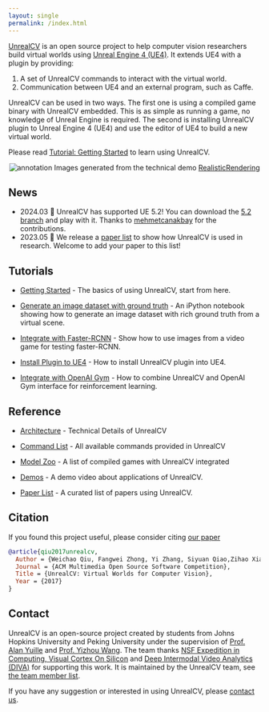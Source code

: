 ```yaml
---
layout: single
permalink: /index.html
---
```


[UnrealCV](https://github.com/unrealcv/unrealcv) is an open source project to help computer vision researchers build virtual worlds using [Unreal Engine 4 (UE4)](https://www.unrealengine.com). It extends UE4 with a plugin by providing:

1. A set of UnrealCV commands to interact with the virtual world.
2. Communication between UE4 and an external program, such as Caffe.

UnrealCV can be used in two ways. The first one is using a compiled game binary with UnrealCV embedded. This is as simple as running a game, no knowledge of Unreal Engine is required. The second is installing UnrealCV plugin to Unreal Engine 4 (UE4) and use the editor of UE4 to build a new virtual world.

Please read [Tutorial: Getting Started](http://docs.unrealcv.org/en/master/tutorials/getting_started.html) to learn using UnrealCV.

<center>
<img src="http://unrealcv.org/images/homepage_teaser.png" alt="annotation"/>
Images generated from the technical demo <a href="http://docs.unrealcv.org/en/master/reference/model_zoo.html#realisticrendering">RealisticRendering</a><br>
</center>

## News
- 2024.03 👏 UnrealCV has supported UE 5.2! You can download the [5.2 branch](https://github.com/unrealcv/unrealcv/tree/5.2) and play with it. Thanks to [mehmetcanakbay](https://github.com/mehmetcanakbay) for the contributions.
- 2023.05 👏 We release a [paper list](https://github.com/unrealcv/papers-with-unrealcv) to show how UnrealCV is used in research. Welcome to add your paper to this list!

## Tutorials

- [Getting Started](http://docs.unrealcv.org/en/master/tutorials/getting_started.html) - The basics of using UnrealCV, start from here.

- [Generate an image dataset with ground truth](http://docs.unrealcv.org/en/master/tutorials/generate_images_tutorial.html) - An iPython notebook showing how to generate an image dataset with rich ground truth from a virtual scene.

- [Integrate with Faster-RCNN](http://docs.unrealcv.org/en/master/tutorials/faster_rcnn.html) - Show how to use images from a video game for testing faster-RCNN.

- [Install Plugin to UE4](http://docs.unrealcv.org/en/master/plugin/install.html) - How to install UnrealCV plugin into UE4.

- [Integrate with OpenAI Gym](https://github.com/zfw1226/gym-unrealcv) - How to combine UnrealCV and OpenAI Gym interface for reinforcement learning.

## Reference

- [Architecture](http://docs.unrealcv.org/en/master/reference/architecture.html) - Technical Details of UnrealCV

- [Command List](http://docs.unrealcv.org/en/master/reference/commands.html) - All available commands provided in UnrealCV

- [Model Zoo](http://docs.unrealcv.org/en/master/reference/model_zoo.html) - A list of compiled games with UnrealCV integrated

- [Demos](https://youtu.be/8kBbTrhsSmQ) - A demo video about applications of UnrealCV.

- [Paper List](https://github.com/unrealcv/papers-with-unrealcv) - A curated list of papers using UnrealCV.

## Citation

If you found this project useful, please consider citing [our paper](https://dl.acm.org/citation.cfm?id=3129396)

```bibtex
@article{qiu2017unrealcv,
  Author = {Weichao Qiu, Fangwei Zhong, Yi Zhang, Siyuan Qiao,Zihao Xiao, Tae Soo Kim, Yizhou Wang, Alan Yuille},
  Journal = {ACM Multimedia Open Source Software Competition},
  Title = {UnrealCV: Virtual Worlds for Computer Vision},
  Year = {2017}
}
```

## Contact

UnrealCV is an open-source project created by students from Johns Hopkins University and Peking University under the supervision of [Prof. Alan Yuille](https://ccvl.jhu.edu/team/) and [Prof. Yizhou Wang](https://cfcs.pku.edu.cn/english/people/faculty/yizhouwang/index.htm). The team thanks  [NSF Expedition in Computing, Visual Cortex On Silicon](http://www.cse.psu.edu/research/visualcortexonsilicon.expedition/) and [Deep Intermodal Video Analytics (DIVA)](https://www.iarpa.gov/index.php/research-programs/diva) for supporting this work. It is maintained by the UnrealCV team, see [the team member list](contact.html).

If you have any suggestion or interested in using UnrealCV, please [contact us](contact.html).
